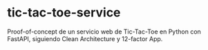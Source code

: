 # tic-tac-toe-service
Proof-of-concept de un servicio web de Tic-Tac-Toe en Python con FastAPI, siguiendo Clean Architecture y 12-factor App.
